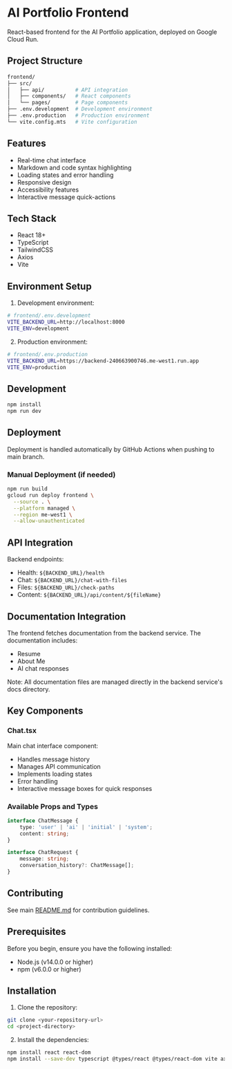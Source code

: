 # AI Portfolio Frontend

React-based frontend for the AI Portfolio application, deployed on Google Cloud Run.

## Project Structure

```bash
frontend/
├── src/
│   ├── api/          # API integration
│   ├── components/   # React components
│   └── pages/        # Page components
├── .env.development  # Development environment
├── .env.production   # Production environment
└── vite.config.mts   # Vite configuration
```

## Features

-   Real-time chat interface
-   Markdown and code syntax highlighting
-   Loading states and error handling
-   Responsive design
-   Accessibility features
-   Interactive message quick-actions

## Tech Stack

-   React 18+
-   TypeScript
-   TailwindCSS
-   Axios
-   Vite

## Environment Setup

1. Development environment:

```bash
# frontend/.env.development
VITE_BACKEND_URL=http://localhost:8000
VITE_ENV=development
```

2. Production environment:

```bash
# frontend/.env.production
VITE_BACKEND_URL=https://backend-240663900746.me-west1.run.app
VITE_ENV=production
```

## Development

```bash
npm install
npm run dev
```

## Deployment

Deployment is handled automatically by GitHub Actions when pushing to main branch.

### Manual Deployment (if needed)

```bash
npm run build
gcloud run deploy frontend \
  --source . \
  --platform managed \
  --region me-west1 \
  --allow-unauthenticated
```

## API Integration

Backend endpoints:

-   Health: `${BACKEND_URL}/health`
-   Chat: `${BACKEND_URL}/chat-with-files`
-   Files: `${BACKEND_URL}/check-paths`
-   Content: `${BACKEND_URL}/api/content/${fileName}`

## Documentation Integration

The frontend fetches documentation from the backend service. The documentation includes:

-   Resume
-   About Me
-   AI chat responses

Note: All documentation files are managed directly in the backend service's docs directory.

## Key Components

### Chat.tsx

Main chat interface component:

-   Handles message history
-   Manages API communication
-   Implements loading states
-   Error handling
-   Interactive message boxes for quick responses

### Available Props and Types

```typescript
interface ChatMessage {
    type: 'user' | 'ai' | 'initial' | 'system';
    content: string;
}

interface ChatRequest {
    message: string;
    conversation_history?: ChatMessage[];
}
```

## Contributing

See main [README.md](../README.md) for contribution guidelines.

## Prerequisites

Before you begin, ensure you have the following installed:

-   Node.js (v14.0.0 or higher)
-   npm (v6.0.0 or higher)

## Installation

1. Clone the repository:

```bash
git clone <your-repository-url>
cd <project-directory>
```

2. Install the dependencies:

```bash
npm install react react-dom
npm install --save-dev typescript @types/react @types/react-dom vite axios
```
